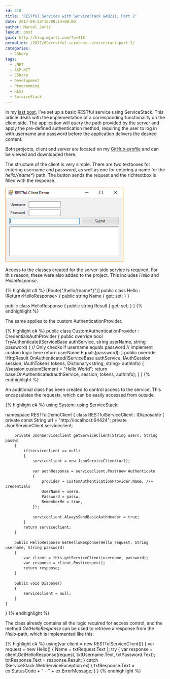 ```yaml
---
id: 418
title: 'RESTful Services with ServiceStack &#8211; Part 2'
date: 2017-09-23T18:00:14+00:00
author: Marcel Jurtz
layout: post
guid: http://blog.mjurtz.com/?p=418
permalink: /2017/09/restful-services-servicestack-part-2/
categories:
  - CSharp
tags:
  - .NET
  - ASP.NET
  - CSharp
  - Development
  - Programming
  - REST
  - ServiceStack
---
```

In my [last post](http://blog.mjurtz.com/2017/09/creating-restful-services-servicestack/), I&#8217;ve set up a basic RESTful service using ServiceStack. This article deals with the implementation of a corresponding functionality on the client side. The application will query the path provided by the server and apply the pre-defined authentication method, requiring the user to log in with username and password before the application delivers the desired content.

Both projects, client and server are located on my [GitHub-profile](https://github.com/MarcelJurtz/ServiceStackExamples) and can be viewed and downloaded there.

The structure of the client is very simple. There are two textboxes for entering username and password, as well as one for entering a name for the _hello/{name*}_ path. The button sends the request and the richtextbox is filled with the response.

![ServiceStack Client Demo Application](/assets/2017/servicestack-client-demo.png)

Access to the classes created for the server-side service is required. For this reason, these were also added to the project. This includes _Hello_ and _HelloResponse_.

{% highlight c# %}
[Route("/hello/{name*}")]
public class Hello : IReturn&lt;HelloResponse&gt;
{
    public string Name { get; set; }
}

public class HelloResponse
{
    public string Result { get; set; }
}
{% endhighlight %}

The same applies to the custom AuthenticationProvider.

{% highlight c# %}
public class CustomAuthenticationProvider : CredentialsAuthProvider
{
    public override bool TryAuthenticate(IServiceBase authService, string userName, string password)
    {
        // Only checks if username equals password
        // implement custom logic here
        return userName.Equals(password);
    }
    public override IHttpResult OnAuthenticated(IServiceBase authService, IAuthSession session, IAuthTokens tokens, Dictionary&lt;string, string&gt; authInfo)
    {
        //session.customElement = "Hello World";
        return base.OnAuthenticated(authService, session, tokens, authInfo);
    }
}
{% endhighlight %}

An additional class has been created to control access to the service. This encapsulates the requests, which can be easily accessed from outside.

{% highlight c# %}
using System;
using ServiceStack;

namespace RESTfulDemoClient
{
    class RESTfulServiceClient : IDisposable
    {
        private const String url = "http://localhost:64424";
        private JsonServiceClient serviceclient;

        private JsonServiceClient getServiceClient(String usern, String passw)
        {
            if(serviceclient == null)
            {
                serviceclient = new JsonServiceClient(url);

                var authResponse = serviceclient.Post(new Authenticate
                {
                    provider = CustomAuthenticationProvider.Name, //= credentials
                    UserName = usern,
                    Password = passw,
                    RememberMe = true,
                });

                serviceclient.AlwaysSendBasicAuthHeader = true;
            }
            return serviceclient;
        }

        public HelloResponse GetHelloResponse(Hello request, String username, String password)
        {
            var client = this.getServiceClient(username, password);
            var response = client.Post(request);
            return response;
        }

        public void Dispose()
        {
            serviceclient = null;
        }
    }
}
{% endhighlight %}

The class already contains all the logic required for access control, and the method _GetHelloResponse_ can be used to retrieve a response from the _Hello_-path, which is implemented like this:

{% highlight c# %}
using(var client = new RESTfulServiceClient())
{
    var request = new Hello() { Name = txtRequest.Text };
    try
    {
        var response = client.GetHelloResponse(request, txtUsername.Text, txtPassword.Text);
        txtResponse.Text = response.Result;
    }
    catch (ServiceStack.WebServiceException ex)
    {
        txtResponse.Text = ex.StatusCode + " - " + ex.ErrorMessage;
    }
}
{% endhighlight %}